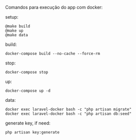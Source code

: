 Comandos para execução do app com docker:

setup:

    @make build
	@make up
	@make data

build:

	docker-compose build --no-cache --force-rm
stop:

	docker-compose stop
up:

	docker-compose up -d
data:

	docker exec laravel-docker bash -c "php artisan migrate"
	docker exec laravel-docker bash -c "php artisan db:seed"
generate key, if need:

    php artisan key:generate
